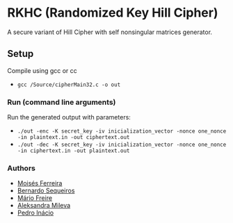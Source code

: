 # RKHC (Randomized Key Hill Cipher)
A secure variant of Hill Cipher with self nonsingular matrices generator.

## Setup
Compile using gcc or cc
- `gcc /Source/cipherMain32.c -o out`

### Run (command line arguments)
Run the generated output with parameters:
- `./out -enc -K secret_key -iv inicialization_vector -nonce one_nonce -in plaintext.in -out ciphertext.out`
- `./out -dec -K secret_key -iv inicialization_vector -nonce one_nonce -in ciphertext.in -out plaintext.out`

### Authors
- [Moisés Ferreira](http://di.ubi.pt)
- [Bernardo Sequeiros](http://di.ubi.pt/pessoas.php)
- [Mário Freire](https://www.di.ubi.pt/~mario/)
- [Aleksandra Mileva](www.google.com)
- [Pedro Inácio](https://www.di.ubi.pt/~inacio/)

